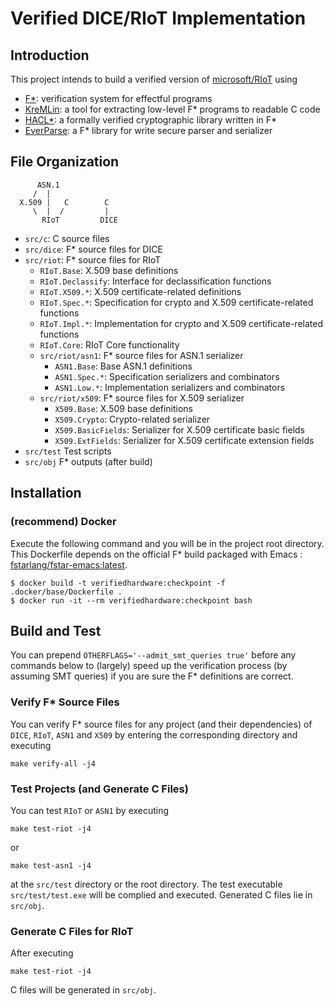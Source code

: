 Verified DICE/RIoT Implementation
======================


Introduction
------------

This project intends to build a verified version of [microsoft/RIoT](https://github.com/microsoft/RIoT) using
- [F*](https://github.com/FStarLang/FStar): verification system for effectful programs
- [KreMLin](https://github.com/FStarLang/kremlin): a tool for extracting low-level F* programs to readable C code
- [HACL*](https://github.com/project-everest/hacl-star): a formally verified cryptographic library written in F*
- [EverParse](https://github.com/project-everest/everparse): a F* library for write secure parser and serializer


File Organization
-----------------

```
      ASN.1
     /  |
  X.509 |   C        C
     \  |  /         |
       RIoT         DICE
```

- `src/c`: C source files
- `src/dice`: F* source files for DICE
- `src/riot`: F* source files for RIoT
  - `RIoT.Base`: X.509 base definitions
  - `RIoT.Declassify`: Interface for declassification functions
  - `RIoT.X509.*`: X.509 certificate-related definitions
  - `RIoT.Spec.*`: Specification for crypto and X.509 certificate-related functions
  - `RIoT.Impl.*`: Implementation for crypto and X.509 certificate-related functions
  - `RIoT.Core`: RIoT Core functionality
  - `src/riot/asn1`: F* source files for ASN.1 serializer
    - `ASN1.Base`: Base ASN.1 definitions
    - `ASN1.Spec.*`: Specification serializers and combinators
    - `ASN1.Low.*`: Implementation serializers and combinators
  - `src/riot/x509`: F* source files for X.509 serializer
    - `X509.Base`: X.509 base definitions
    - `X509.Crypto`:  Crypto-related serializer
    - `X509.BasicFields`: Serializer for X.509 certificate basic fields
    - `X509.ExtFields`: Serializer for X.509 certificate extension fields
- `src/test` Test scripts
- `src/obj` F* outputs (after build)


Installation
------------
### (recommend) Docker
Execute the following command and you will be in the project root directory. This Dockerfile depends on the official F* build packaged with Emacs : [fstarlang/fstar-emacs:latest](https://hub.docker.com/r/fstarlang/fstar-emacs/tags).
```
$ docker build -t verifiedhardware:checkpoint -f .docker/base/Dockerfile .
$ docker run -it --rm verifiedhardware:checkpoint bash
```


Build and Test
--------------
You can prepend `OTHERFLAGS='--admit_smt_queries true'` before any commands below to (largely) speed up the verification process (by assuming SMT queries) if you are sure the F* definitions are correct.

### Verify F* Source Files
You can verify F* source files for any project (and their dependencies) of `DICE`, `RIoT`, `ASN1` and `X509` by entering the corresponding directory and executing
```
make verify-all -j4
```

### Test Projects (and Generate C Files)
You can test `RIoT` or `ASN1` by executing
```
make test-riot -j4
```
or
```
make test-asn1 -j4
```
at the `src/test` directory or the root directory. The test executable `src/test/test.exe` will be complied and executed. Generated C files lie in `src/obj`.

### Generate C Files for RIoT
After executing
```
make test-riot -j4
```
C files will be generated in `src/obj`.
